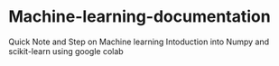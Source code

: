 # Machine-learning-documentation
Quick Note and Step on Machine learning
Intoduction into Numpy and scikit-learn using google colab
